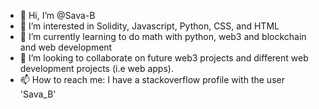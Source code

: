 - 👋 Hi, I’m @Sava-B
- 👀 I’m interested in Solidity, Javascript, Python, CSS, and HTML
- 🌱 I’m currently learning to do math with python, web3 and blockchain and web development
- 💞️ I’m looking to collaborate on future web3 projects and different web development projects (i.e web apps).
- 📫 How to reach me: I have a stackoverflow profile with the user 'Sava_B'

<!---
Sava-B/Sava-B is a ✨ special ✨ repository because its `README.md` (this file) appears on your GitHub profile.
You can click the Preview link to take a look at your changes.
--->
